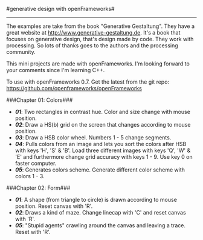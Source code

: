 #generative design with openFrameworks#
* * *

The examples are take from the book "Generative Gestaltung". They have a great website at http://www.generative-gestaltung.de. It's a book that focuses on generative design, that's design made by code. They work with processing. So lots of thanks goes to the authors and the processing community.

This mini projects are made with openFrameworks. I'm looking forward to your comments since I'm learning C++.

To use with openFrameworks 0.7. Get the latest from the git repo: https://github.com/openframeworks/openFrameworks

###Chapter 01: Colors###

- *__01__*: Two rectangles in contrast hue. Color and size change with mouse position.
- *__02__*: Draw a HS(b) grid on the screen that changes according to mouse position.
- *__03__*: Draw a HSB color wheel. Numbers 1 - 5 change segments.
- *__04__*: Pulls colors from an image and lets you sort the colors after HSB with keys 'H', 'S' & 'B'. Load three different images with keys 'Q', 'W' & 'E' and furthermore change grid accuracy with keys 1 - 9. Use key 0 on faster computer.
- *__05__*: Generates colors scheme. Generate different color scheme with colors 1 - 3.


###Chapter 02: Form###

- *__01__*: A shape (from triangle to circle) is drawn according to mouse position. Reset canvas with 'R'.
- *__02__*: Draws a kind of maze. Change linecap with 'C' and reset canvas with 'R'.
- *__05__*: "Stupid agents" crawling around the canvas and leaving a trace. Reset with 'R'.
